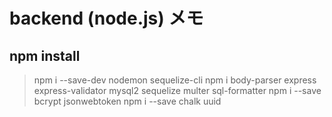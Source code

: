 # backend (node.js) メモ

## npm install

> npm i --save-dev nodemon sequelize-cli
> npm i body-parser express express-validator mysql2 sequelize multer sql-formatter
> npm i --save bcrypt jsonwebtoken
> npm i --save chalk uuid
